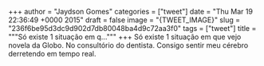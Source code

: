 
+++
author = "Jaydson Gomes"
categories = ["tweet"]
date = "Thu Mar 19 22:36:49 +0000 2015"
draft = false
image = "{TWEET_IMAGE}"
slug = "236f6be95d3dc9d902d7db80048ba4d9c72aa3f0"
tags = ["tweet"]
title = """Só existe 1 situação em q..."""
+++
Só existe 1 situação em que vejo novela da Globo. No consultório do dentista. Consigo sentir meu cérebro derretendo em tempo real.
